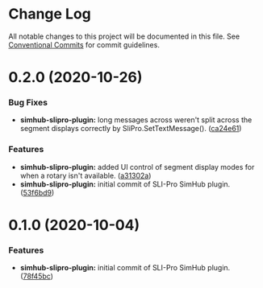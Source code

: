 # Change Log

All notable changes to this project will be documented in this file.
See [Conventional Commits](https://conventionalcommits.org) for commit guidelines.

# 0.2.0 (2020-10-26)

### Bug Fixes

-   **simhub-slipro-plugin:** long messages across weren't split across the segment displays correctly by SliPro.SetTextMessage(). ([ca24e61](https://github.com/simelation/simhub-plugins/commit/ca24e6109e32aa4d9d864edd1e34b017a9da6b1e))

### Features

-   **simhub-slipro-plugin:** added UI control of segment display modes for when a rotary isn't available. ([a31302a](https://github.com/simelation/simhub-plugins/commit/a31302ae18fdd330253cdfd2afa5efbaccff6698))
-   **simhub-slipro-plugin:** initial commit of SLI-Pro SimHub plugin. ([53f6bd9](https://github.com/simelation/simhub-plugins/commit/53f6bd96d3a0ec5416db91453169be81fe7298e4))

# 0.1.0 (2020-10-04)

### Features

-   **simhub-slipro-plugin:** initial commit of SLI-Pro SimHub plugin. ([78f45bc](https://github.com/simelation/simhub-plugins/commit/78f45bc959292a61fb4fdcc1d805ece3d0f25e92))
